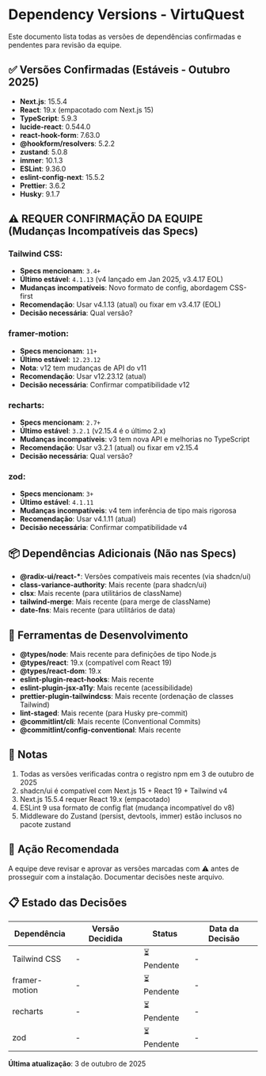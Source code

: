 # Dependency Versions - VirtuQuest

Este documento lista todas as versões de dependências confirmadas e pendentes para revisão da equipe.

## ✅ Versões Confirmadas (Estáveis - Outubro 2025)

- **Next.js**: 15.5.4
- **React**: 19.x (empacotado com Next.js 15)
- **TypeScript**: 5.9.3
- **lucide-react**: 0.544.0
- **react-hook-form**: 7.63.0
- **@hookform/resolvers**: 5.2.2
- **zustand**: 5.0.8
- **immer**: 10.1.3
- **ESLint**: 9.36.0
- **eslint-config-next**: 15.5.2
- **Prettier**: 3.6.2
- **Husky**: 9.1.7

## ⚠️ REQUER CONFIRMAÇÃO DA EQUIPE (Mudanças Incompatíveis das Specs)

### **Tailwind CSS:**
- **Specs mencionam**: `3.4+`
- **Último estável**: `4.1.13` (v4 lançado em Jan 2025, v3.4.17 EOL)
- **Mudanças incompatíveis**: Novo formato de config, abordagem CSS-first
- **Recomendação**: Usar v4.1.13 (atual) ou fixar em v3.4.17 (EOL)
- **Decisão necessária**: Qual versão?

### **framer-motion:**
- **Specs mencionam**: `11+`
- **Último estável**: `12.23.12`
- **Nota**: v12 tem mudanças de API do v11
- **Recomendação**: Usar v12.23.12 (atual)
- **Decisão necessária**: Confirmar compatibilidade v12

### **recharts:**
- **Specs mencionam**: `2.7+`
- **Último estável**: `3.2.1` (v2.15.4 é o último 2.x)
- **Mudanças incompatíveis**: v3 tem nova API e melhorias no TypeScript
- **Recomendação**: Usar v3.2.1 (atual) ou fixar em v2.15.4
- **Decisão necessária**: Qual versão?

### **zod:**
- **Specs mencionam**: `3+`
- **Último estável**: `4.1.11`
- **Mudanças incompatíveis**: v4 tem inferência de tipo mais rigorosa
- **Recomendação**: Usar v4.1.11 (atual)
- **Decisão necessária**: Confirmar compatibilidade v4

## 📦 Dependências Adicionais (Não nas Specs)

- **@radix-ui/react-\***: Versões compatíveis mais recentes (via shadcn/ui)
- **class-variance-authority**: Mais recente (para shadcn/ui)
- **clsx**: Mais recente (para utilitários de className)
- **tailwind-merge**: Mais recente (para merge de className)
- **date-fns**: Mais recente (para utilitários de data)

## 🔧 Ferramentas de Desenvolvimento

- **@types/node**: Mais recente para definições de tipo Node.js
- **@types/react**: 19.x (compatível com React 19)
- **@types/react-dom**: 19.x
- **eslint-plugin-react-hooks**: Mais recente
- **eslint-plugin-jsx-a11y**: Mais recente (acessibilidade)
- **prettier-plugin-tailwindcss**: Mais recente (ordenação de classes Tailwind)
- **lint-staged**: Mais recente (para Husky pre-commit)
- **@commitlint/cli**: Mais recente (Conventional Commits)
- **@commitlint/config-conventional**: Mais recente

## 📝 Notas

1. Todas as versões verificadas contra o registro npm em 3 de outubro de 2025
2. shadcn/ui é compatível com Next.js 15 + React 19 + Tailwind v4
3. Next.js 15.5.4 requer React 19.x (empacotado)
4. ESLint 9 usa formato de config flat (mudança incompatível do v8)
5. Middleware do Zustand (persist, devtools, immer) estão inclusos no pacote zustand

## 🎯 Ação Recomendada

A equipe deve revisar e aprovar as versões marcadas com ⚠️ antes de prosseguir com a instalação. Documentar decisões neste arquivo.

## 📋 Estado das Decisões

| Dependência | Versão Decidida | Status | Data da Decisão |
|-------------|----------------|--------|-----------------|
| Tailwind CSS | - | ⏳ Pendente | - |
| framer-motion | - | ⏳ Pendente | - |
| recharts | - | ⏳ Pendente | - |
| zod | - | ⏳ Pendente | - |

**Última atualização**: 3 de outubro de 2025